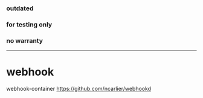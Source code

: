 ### outdated
### for testing only
### no warranty
---------------------------

# webhook
webhook-container
https://github.com/ncarlier/webhookd
